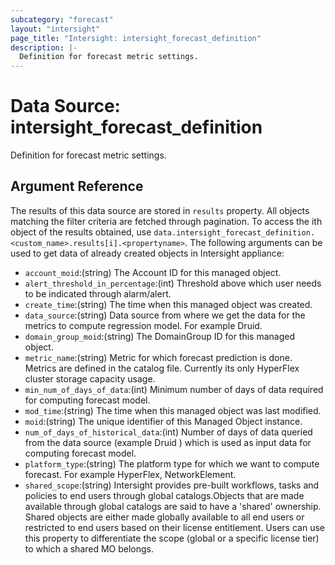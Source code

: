 ```yaml
---
subcategory: "forecast"
layout: "intersight"
page_title: "Intersight: intersight_forecast_definition"
description: |-
  Definition for forecast metric settings.
---
```


# Data Source: intersight_forecast_definition
Definition for forecast metric settings.
## Argument Reference
The results of this data source are stored in `results` property.
All objects matching the filter criteria are fetched through pagination.
To access the ith object of the results obtained, use `data.intersight_forecast_definition.<custom_name>.results[i].<propertyname>`.
The following arguments can be used to get data of already created objects in Intersight appliance:
* `account_moid`:(string) The Account ID for this managed object. 
* `alert_threshold_in_percentage`:(int) Threshold above which user needs to be indicated through alarm/alert. 
* `create_time`:(string) The time when this managed object was created. 
* `data_source`:(string) Data source from where we get the data for the metrics to compute regression model. For example Druid. 
* `domain_group_moid`:(string) The DomainGroup ID for this managed object. 
* `metric_name`:(string) Metric for which forecast prediction is done. Metrics are defined in the catalog file. Currently its only HyperFlex cluster storage capacity usage. 
* `min_num_of_days_of_data`:(int) Minimum number of days of data required for computing forecast model. 
* `mod_time`:(string) The time when this managed object was last modified. 
* `moid`:(string) The unique identifier of this Managed Object instance. 
* `num_of_days_of_historical_data`:(int) Number of days of data queried from the data source (example Druid ) which is used as input data for computing forecast model. 
* `platform_type`:(string) The platform type for which we want to compute forecast. For example HyperFlex, NetworkElement. 
* `shared_scope`:(string) Intersight provides pre-built workflows, tasks and policies to end users through global catalogs.Objects that are made available through global catalogs are said to have a 'shared' ownership. Shared objects are either made globally available to all end users or restricted to end users based on their license entitlement. Users can use this property to differentiate the scope (global or a specific license tier) to which a shared MO belongs. 
 